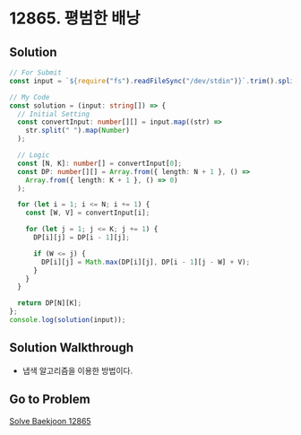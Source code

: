 # 12865. 평범한 배낭

## Solution

```ts
// For Submit
const input = `${require("fs").readFileSync("/dev/stdin")}`.trim().split("\n"); // " " | "\n"]

// My Code
const solution = (input: string[]) => {
  // Initial Setting
  const convertInput: number[][] = input.map((str) =>
    str.split(" ").map(Number)
  );

  // Logic
  const [N, K]: number[] = convertInput[0];
  const DP: number[][] = Array.from({ length: N + 1 }, () =>
    Array.from({ length: K + 1 }, () => 0)
  );

  for (let i = 1; i <= N; i += 1) {
    const [W, V] = convertInput[i];

    for (let j = 1; j <= K; j += 1) {
      DP[i][j] = DP[i - 1][j];

      if (W <= j) {
        DP[i][j] = Math.max(DP[i][j], DP[i - 1][j - W] + V);
      }
    }
  }

  return DP[N][K];
};
console.log(solution(input));
```

## Solution Walkthrough

- 냅색 알고리즘을 이용한 방법이다.

## Go to Problem

[Solve Baekjoon 12865](https://www.acmicpc.net/problem/12865)
